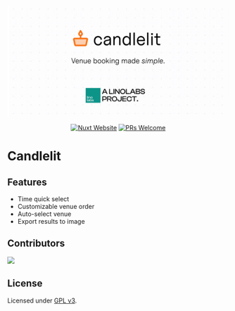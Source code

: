 ![banner](./.github/assets/candlelit-banner.png)

<p align="center">
  <a href="https://nuxt.com"><img src="https://img.shields.io/badge/Built%20With%20Nuxt-18181B?logo=nuxt.js" alt="Nuxt Website"></a>
  <a href="https://github.com/linolabs/candlelit/pulls"><img src="https://img.shields.io/badge/PRs-welcome-blue.svg" alt="PRs Welcome"></a>
</p>

# Candlelit

## Features

- Time quick select
- Customizable venue order
- Auto-select venue
- Export results to image

## Contributors

<a href="https://github.com/linolabs/candlelit/graphs/contributors">
  <img src="https://contrib.rocks/image?repo=linolabs/candlelit" />
</a>

## License

Licensed under [GPL v3](./LICENSE).
